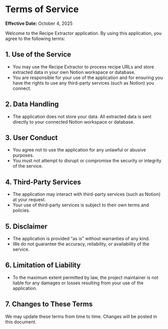 # Terms of Service

**Effective Date:** October 4, 2025

Welcome to the Recipe Extractor application. By using this application, you agree to the following terms:

## 1. Use of the Service

- You may use the Recipe Extractor to process recipe URLs and store extracted data in your own Notion workspace or database.
- You are responsible for your use of the application and for ensuring you have the rights to use any third-party services (such as Notion) you connect.

## 2. Data Handling

- The application does not store your data. All extracted data is sent directly to your connected Notion workspace or database.

## 3. User Conduct

- You agree not to use the application for any unlawful or abusive purposes.
- You must not attempt to disrupt or compromise the security or integrity of the service.

## 4. Third-Party Services

- The application may interact with third-party services (such as Notion) at your request.
- Your use of third-party services is subject to their own terms and policies.

## 5. Disclaimer

- The application is provided “as is” without warranties of any kind.
- We do not guarantee the accuracy, reliability, or availability of the service.

## 6. Limitation of Liability

- To the maximum extent permitted by law, the project maintainer is not liable for any damages or losses resulting from your use of the application.

## 7. Changes to These Terms

We may update these terms from time to time. Changes will be posted in this document.
